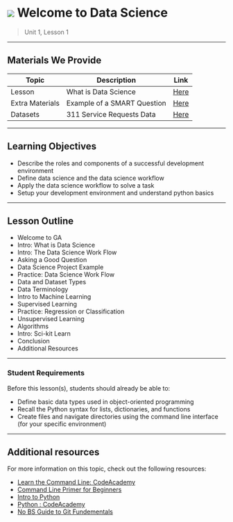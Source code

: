 # ![](https://ga-dash.s3.amazonaws.com/production/assets/logo-9f88ae6c9c3871690e33280fcf557f33.png) Welcome to Data Science

> Unit 1, Lesson 1

---

## Materials We Provide

| Topic | Description | Link |
| --- | --- | --- |
| Lesson | What is Data Science | [Here](what-is-data-science.ipynb) |
| Extra Materials| Example of a SMART Question | [Here](./assets/SMART_example.md) |
| Datasets | 311 Service Requests Data | [Here](./assets/dataset/311_service_requests.csv)

---

## Learning Objectives

- Describe the roles and components of a successful development environment
- Define data science and the data science workflow
- Apply the data science workflow to solve a task
- Setup your development environment and understand python basics

--- 
## Lesson Outline

- Welcome to GA
- Intro: What is Data Science
- Intro: The Data Science Work Flow
- Asking a Good Question
- Data Science Project Example
- Practice: Data Science Work Flow
- Data and Dataset Types
- Data Terminology
- Intro to Machine Learning
- Supervised Learning
- Practice: Regression or Classification
- Unsupervised Learning
- Algorithms
- Intro: Sci-kit Learn
- Conclusion
- Additional Resources

---

### Student Requirements
Before this lesson(s), students should already be able to: 

- Define basic data types used in object-oriented programming
- Recall the Python syntax for lists, dictionaries, and functions
- Create files and navigate directories using the command line interface (for your specific environment)

---

## Additional resources 

For more information on this topic, check out the following resources:

- [Learn the Command Line: CodeAcademy](https://www.codecademy.com/learn/learn-the-command-line)
- [Command Line Primer for Beginners](https://lifehacker.com/5633909/who-needs-a-mouse-learn-to-use-the-command-line-for-almost-anything)
- [Intro to Python](http://introtopython.org)
- [Python : CodeAcademy](https://www.codecademy.com/learn/python)
- [No BS Guide to Git Fundementals](http://rogerdudler.github.io/git-guide/)


